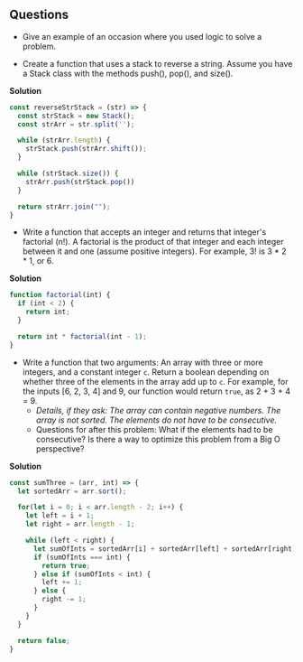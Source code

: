 ## Questions

* Give an example of an occasion where you used logic to solve a problem.

* Create a function that uses a stack to reverse a string. Assume you have a Stack class with the methods push(), pop(), and size().

**Solution**
```js
const reverseStrStack = (str) => {
  const strStack = new Stack();
  const strArr = str.split('');

  while (strArr.length) {
    strStack.push(strArr.shift());
  }

  while (strStack.size()) {
    strArr.push(strStack.pop())
  }

  return strArr.join("");
}
```

* Write a function that accepts an integer and returns that integer's factorial (n!). A factorial is the product of that integer and each integer between it and one (assume positive integers). For example, 3! is 3 * 2 * 1, or 6.

**Solution**
```js
function factorial(int) {
  if (int < 2) {
    return int;
  }

  return int * factorial(int - 1);
}
```

* Write a function that two arguments: An array with three or more integers, and a constant integer `c`. Return a boolean depending on whether three of the elements in the array add up to `c`. For example, for the inputs [6, 2, 3, 4] and 9, our function would return `true`, as 2 + 3 + 4 = 9.
  * *Details, if they ask: The array can contain negative numbers. The array is not sorted. The elements do not have to be consecutive.*
  * Questions for after this problem: What if the elements had to be consecutive? Is there a way to optimize this problem from a Big O perspective?

**Solution**
```js
const sumThree = (arr, int) => {
  let sortedArr = arr.sort();

  for(let i = 0; i < arr.length - 2; i++) {
    let left = i + 1;
    let right = arr.length - 1;

    while (left < right) {
      let sumOfInts = sortedArr[i] + sortedArr[left] + sortedArr[right]
      if (sumOfInts === int) {
        return true;
      } else if (sumOfInts < int) {
        left += 1;
      } else {
        right -= 1;
      }
    }
  }

  return false;
}
```
